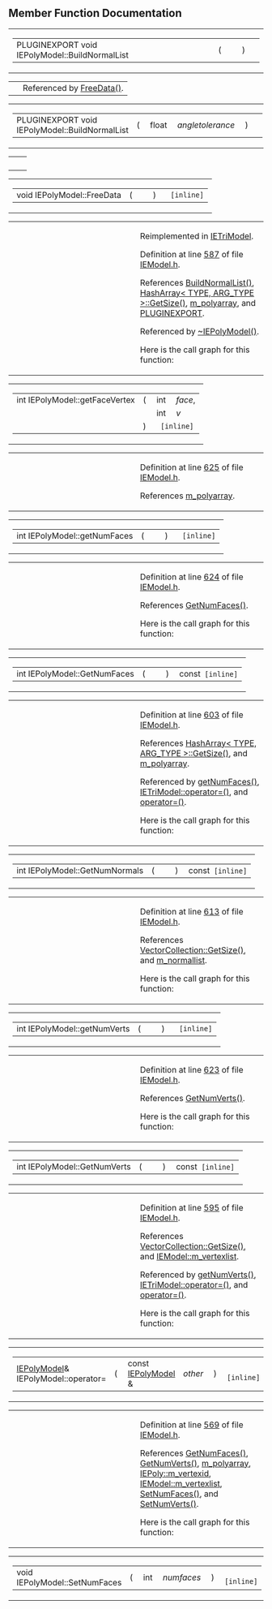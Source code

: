 ## Member Function Documentation

<span id="3e09e4e37d71bb7f9642f9cdf3993857" class="anchor"></span>

<table class="mdTable" data-cellpadding="2" data-cellspacing="0">
<colgroup>
<col style="width: 100%" />
</colgroup>
<tbody>
<tr>
<td class="mdRow"><table data-cellpadding="0" data-cellspacing="0" data-border="0">
<tbody>
<tr>
<td class="md" data-nowrap="" data-valign="top">PLUGINEXPORT void IEPolyModel::BuildNormalList</td>
<td class="md" data-valign="top">( </td>
<td class="mdname1" data-valign="top" data-nowrap=""></td>
<td class="md" data-valign="top"> ) </td>
<td class="md" data-nowrap=""></td>
</tr>
</tbody>
</table></td>
</tr>
</tbody>
</table>

|  |  |
|----|----|
|   | Referenced by <a href="IEModel_8h-source.md#l00587" class="el">FreeData()</a>. |

<span id="5dd8e91227244156e3d515ea17c49639" class="anchor"></span>

<table class="mdTable" data-cellpadding="2" data-cellspacing="0">
<colgroup>
<col style="width: 100%" />
</colgroup>
<tbody>
<tr>
<td class="mdRow"><table data-cellpadding="0" data-cellspacing="0" data-border="0">
<tbody>
<tr>
<td class="md" data-nowrap="" data-valign="top">PLUGINEXPORT void IEPolyModel::BuildNormalList</td>
<td class="md" data-valign="top">( </td>
<td class="md" data-nowrap="" data-valign="top">float </td>
<td class="mdname1" data-valign="top" data-nowrap=""><em>angletolerance</em></td>
<td class="md" data-valign="top"> ) </td>
<td class="md" data-nowrap=""></td>
</tr>
</tbody>
</table></td>
</tr>
</tbody>
</table>

|     |     |
|-----|-----|
|     |     |

<span id="f14b970389c12e1f2042f114847ebef7" class="anchor"></span>

<table class="mdTable" data-cellpadding="2" data-cellspacing="0">
<colgroup>
<col style="width: 100%" />
</colgroup>
<tbody>
<tr>
<td class="mdRow"><table data-cellpadding="0" data-cellspacing="0" data-border="0">
<tbody>
<tr>
<td class="md" data-nowrap="" data-valign="top">void IEPolyModel::FreeData</td>
<td class="md" data-valign="top">( </td>
<td class="mdname1" data-valign="top" data-nowrap=""></td>
<td class="md" data-valign="top"> ) </td>
<td class="md" data-nowrap=""><code> [inline]</code></td>
</tr>
</tbody>
</table></td>
</tr>
</tbody>
</table>

<table data-cellspacing="5" data-cellpadding="0" data-border="0">
<colgroup>
<col style="width: 50%" />
<col style="width: 50%" />
</colgroup>
<tbody>
<tr>
<td> </td>
<td><p>Reimplemented in <a href="classIETriModel.md#f14b970389c12e1f2042f114847ebef7" class="el">IETriModel</a>.</p>
<p>Definition at line <a href="IEModel_8h-source.md#l00587" class="el">587</a> of file <a href="IEModel_8h-source.md" class="el">IEModel.h</a>.</p>
<p>References <a href="classIEPolyModel.md#3e09e4e37d71bb7f9642f9cdf3993857" class="el">BuildNormalList()</a>, <a href="HashArra_8h-source.md#l00106" class="el">HashArray&lt; TYPE, ARG_TYPE &gt;::GetSize()</a>, <a href="IEModel_8h-source.md#l00558" class="el">m_polyarray</a>, and <a href="Exports_8h-source.md#l00044" class="el">PLUGINEXPORT</a>.</p>
<p>Referenced by <a href="IEModel_8h-source.md#l00583" class="el">~IEPolyModel()</a>.</p>
<p>Here is the call graph for this function:</p>
<span class="image placeholder" data-original-image-src="classIEPolyModel_f14b970389c12e1f2042f114847ebef7_cgraph.gif" data-original-image-title="" data-border="0" usemap="#classIEPolyModel_f14b970389c12e1f2042f114847ebef7_cgraph_map"></span></td>
</tr>
</tbody>
</table>

<span id="fc47a538eb2a94e3fde8b62d6f012a35" class="anchor"></span>

<table class="mdTable" data-cellpadding="2" data-cellspacing="0">
<colgroup>
<col style="width: 100%" />
</colgroup>
<tbody>
<tr>
<td class="mdRow"><table data-cellpadding="0" data-cellspacing="0" data-border="0">
<tbody>
<tr>
<td class="md" data-nowrap="" data-valign="top">int IEPolyModel::getFaceVertex</td>
<td class="md" data-valign="top">( </td>
<td class="md" data-nowrap="" data-valign="top">int </td>
<td class="mdname" data-nowrap=""><em>face</em>,</td>
</tr>
<tr>
<td class="md" style="text-align: right;" data-nowrap=""></td>
<td class="md"></td>
<td class="md" data-nowrap="">int </td>
<td class="mdname" data-nowrap=""><em>v</em></td>
</tr>
<tr>
<td class="md"></td>
<td class="md">) </td>
<td colspan="2" class="md"><code> [inline]</code></td>
</tr>
</tbody>
</table></td>
</tr>
</tbody>
</table>

<table data-cellspacing="5" data-cellpadding="0" data-border="0">
<colgroup>
<col style="width: 50%" />
<col style="width: 50%" />
</colgroup>
<tbody>
<tr>
<td> </td>
<td><p>Definition at line <a href="IEModel_8h-source.md#l00625" class="el">625</a> of file <a href="IEModel_8h-source.md" class="el">IEModel.h</a>.</p>
<p>References <a href="IEModel_8h-source.md#l00558" class="el">m_polyarray</a>.</p></td>
</tr>
</tbody>
</table>

<span id="92a34c22492ff079fed6e5f2183c5093" class="anchor"></span>

<table class="mdTable" data-cellpadding="2" data-cellspacing="0">
<colgroup>
<col style="width: 100%" />
</colgroup>
<tbody>
<tr>
<td class="mdRow"><table data-cellpadding="0" data-cellspacing="0" data-border="0">
<tbody>
<tr>
<td class="md" data-nowrap="" data-valign="top">int IEPolyModel::getNumFaces</td>
<td class="md" data-valign="top">( </td>
<td class="mdname1" data-valign="top" data-nowrap=""></td>
<td class="md" data-valign="top"> ) </td>
<td class="md" data-nowrap=""><code> [inline]</code></td>
</tr>
</tbody>
</table></td>
</tr>
</tbody>
</table>

<table data-cellspacing="5" data-cellpadding="0" data-border="0">
<colgroup>
<col style="width: 50%" />
<col style="width: 50%" />
</colgroup>
<tbody>
<tr>
<td> </td>
<td><p>Definition at line <a href="IEModel_8h-source.md#l00624" class="el">624</a> of file <a href="IEModel_8h-source.md" class="el">IEModel.h</a>.</p>
<p>References <a href="IEModel_8h-source.md#l00603" class="el">GetNumFaces()</a>.</p>
<p>Here is the call graph for this function:</p>
<span class="image placeholder" data-original-image-src="classIEPolyModel_92a34c22492ff079fed6e5f2183c5093_cgraph.gif" data-original-image-title="" data-border="0" usemap="#classIEPolyModel_92a34c22492ff079fed6e5f2183c5093_cgraph_map"></span></td>
</tr>
</tbody>
</table>

<span id="f3d701e65827c2aa0ae4ab983c8d61a1" class="anchor"></span>

<table class="mdTable" data-cellpadding="2" data-cellspacing="0">
<colgroup>
<col style="width: 100%" />
</colgroup>
<tbody>
<tr>
<td class="mdRow"><table data-cellpadding="0" data-cellspacing="0" data-border="0">
<tbody>
<tr>
<td class="md" data-nowrap="" data-valign="top">int IEPolyModel::GetNumFaces</td>
<td class="md" data-valign="top">( </td>
<td class="mdname1" data-valign="top" data-nowrap=""></td>
<td class="md" data-valign="top"> ) </td>
<td class="md" data-nowrap="">const<code> [inline]</code></td>
</tr>
</tbody>
</table></td>
</tr>
</tbody>
</table>

<table data-cellspacing="5" data-cellpadding="0" data-border="0">
<colgroup>
<col style="width: 50%" />
<col style="width: 50%" />
</colgroup>
<tbody>
<tr>
<td> </td>
<td><p>Definition at line <a href="IEModel_8h-source.md#l00603" class="el">603</a> of file <a href="IEModel_8h-source.md" class="el">IEModel.h</a>.</p>
<p>References <a href="HashArra_8h-source.md#l00106" class="el">HashArray&lt; TYPE, ARG_TYPE &gt;::GetSize()</a>, and <a href="IEModel_8h-source.md#l00558" class="el">m_polyarray</a>.</p>
<p>Referenced by <a href="IEModel_8h-source.md#l00624" class="el">getNumFaces()</a>, <a href="IEModel_8h-source.md#l00655" class="el">IETriModel::operator=()</a>, and <a href="IEModel_8h-source.md#l00569" class="el">operator=()</a>.</p>
<p>Here is the call graph for this function:</p>
<span class="image placeholder" data-original-image-src="classIEPolyModel_f3d701e65827c2aa0ae4ab983c8d61a1_cgraph.gif" data-original-image-title="" data-border="0" usemap="#classIEPolyModel_f3d701e65827c2aa0ae4ab983c8d61a1_cgraph_map"></span></td>
</tr>
</tbody>
</table>

<span id="575a4986a38164da357d9ec46208822f" class="anchor"></span>

<table class="mdTable" data-cellpadding="2" data-cellspacing="0">
<colgroup>
<col style="width: 100%" />
</colgroup>
<tbody>
<tr>
<td class="mdRow"><table data-cellpadding="0" data-cellspacing="0" data-border="0">
<tbody>
<tr>
<td class="md" data-nowrap="" data-valign="top">int IEPolyModel::GetNumNormals</td>
<td class="md" data-valign="top">( </td>
<td class="mdname1" data-valign="top" data-nowrap=""></td>
<td class="md" data-valign="top"> ) </td>
<td class="md" data-nowrap="">const<code> [inline]</code></td>
</tr>
</tbody>
</table></td>
</tr>
</tbody>
</table>

<table data-cellspacing="5" data-cellpadding="0" data-border="0">
<colgroup>
<col style="width: 50%" />
<col style="width: 50%" />
</colgroup>
<tbody>
<tr>
<td> </td>
<td><p>Definition at line <a href="IEModel_8h-source.md#l00613" class="el">613</a> of file <a href="IEModel_8h-source.md" class="el">IEModel.h</a>.</p>
<p>References <a href="IEModel_8h-source.md#l00290" class="el">VectorCollection::GetSize()</a>, and <a href="IEModel_8h-source.md#l00559" class="el">m_normallist</a>.</p>
<p>Here is the call graph for this function:</p>
<span class="image placeholder" data-original-image-src="classIEPolyModel_575a4986a38164da357d9ec46208822f_cgraph.gif" data-original-image-title="" data-border="0" usemap="#classIEPolyModel_575a4986a38164da357d9ec46208822f_cgraph_map"></span></td>
</tr>
</tbody>
</table>

<span id="472e44e189abbc79deb52a9ccf01d4b4" class="anchor"></span>

<table class="mdTable" data-cellpadding="2" data-cellspacing="0">
<colgroup>
<col style="width: 100%" />
</colgroup>
<tbody>
<tr>
<td class="mdRow"><table data-cellpadding="0" data-cellspacing="0" data-border="0">
<tbody>
<tr>
<td class="md" data-nowrap="" data-valign="top">int IEPolyModel::getNumVerts</td>
<td class="md" data-valign="top">( </td>
<td class="mdname1" data-valign="top" data-nowrap=""></td>
<td class="md" data-valign="top"> ) </td>
<td class="md" data-nowrap=""><code> [inline]</code></td>
</tr>
</tbody>
</table></td>
</tr>
</tbody>
</table>

<table data-cellspacing="5" data-cellpadding="0" data-border="0">
<colgroup>
<col style="width: 50%" />
<col style="width: 50%" />
</colgroup>
<tbody>
<tr>
<td> </td>
<td><p>Definition at line <a href="IEModel_8h-source.md#l00623" class="el">623</a> of file <a href="IEModel_8h-source.md" class="el">IEModel.h</a>.</p>
<p>References <a href="IEModel_8h-source.md#l00595" class="el">GetNumVerts()</a>.</p>
<p>Here is the call graph for this function:</p>
<span class="image placeholder" data-original-image-src="classIEPolyModel_472e44e189abbc79deb52a9ccf01d4b4_cgraph.gif" data-original-image-title="" data-border="0" usemap="#classIEPolyModel_472e44e189abbc79deb52a9ccf01d4b4_cgraph_map"></span></td>
</tr>
</tbody>
</table>

<span id="648dbe0ff154458a3037d4f1a490084a" class="anchor"></span>

<table class="mdTable" data-cellpadding="2" data-cellspacing="0">
<colgroup>
<col style="width: 100%" />
</colgroup>
<tbody>
<tr>
<td class="mdRow"><table data-cellpadding="0" data-cellspacing="0" data-border="0">
<tbody>
<tr>
<td class="md" data-nowrap="" data-valign="top">int IEPolyModel::GetNumVerts</td>
<td class="md" data-valign="top">( </td>
<td class="mdname1" data-valign="top" data-nowrap=""></td>
<td class="md" data-valign="top"> ) </td>
<td class="md" data-nowrap="">const<code> [inline]</code></td>
</tr>
</tbody>
</table></td>
</tr>
</tbody>
</table>

<table data-cellspacing="5" data-cellpadding="0" data-border="0">
<colgroup>
<col style="width: 50%" />
<col style="width: 50%" />
</colgroup>
<tbody>
<tr>
<td> </td>
<td><p>Definition at line <a href="IEModel_8h-source.md#l00595" class="el">595</a> of file <a href="IEModel_8h-source.md" class="el">IEModel.h</a>.</p>
<p>References <a href="IEModel_8h-source.md#l00290" class="el">VectorCollection::GetSize()</a>, and <a href="IEModel_8h-source.md#l00504" class="el">IEModel::m_vertexlist</a>.</p>
<p>Referenced by <a href="IEModel_8h-source.md#l00623" class="el">getNumVerts()</a>, <a href="IEModel_8h-source.md#l00655" class="el">IETriModel::operator=()</a>, and <a href="IEModel_8h-source.md#l00569" class="el">operator=()</a>.</p>
<p>Here is the call graph for this function:</p>
<span class="image placeholder" data-original-image-src="classIEPolyModel_648dbe0ff154458a3037d4f1a490084a_cgraph.gif" data-original-image-title="" data-border="0" usemap="#classIEPolyModel_648dbe0ff154458a3037d4f1a490084a_cgraph_map"></span></td>
</tr>
</tbody>
</table>

<span id="c2a37a14999a70041c97a5689b202208" class="anchor"></span>

<table class="mdTable" data-cellpadding="2" data-cellspacing="0">
<colgroup>
<col style="width: 100%" />
</colgroup>
<tbody>
<tr>
<td class="mdRow"><table data-cellpadding="0" data-cellspacing="0" data-border="0">
<tbody>
<tr>
<td class="md" data-nowrap="" data-valign="top"><a href="classIEPolyModel.md" class="el">IEPolyModel</a>&amp; IEPolyModel::operator=</td>
<td class="md" data-valign="top">( </td>
<td class="md" data-nowrap="" data-valign="top">const <a href="classIEPolyModel.md" class="el">IEPolyModel</a> &amp; </td>
<td class="mdname1" data-valign="top" data-nowrap=""><em>other</em></td>
<td class="md" data-valign="top"> ) </td>
<td class="md" data-nowrap=""><code> [inline]</code></td>
</tr>
</tbody>
</table></td>
</tr>
</tbody>
</table>

<table data-cellspacing="5" data-cellpadding="0" data-border="0">
<colgroup>
<col style="width: 50%" />
<col style="width: 50%" />
</colgroup>
<tbody>
<tr>
<td> </td>
<td><p>Definition at line <a href="IEModel_8h-source.md#l00569" class="el">569</a> of file <a href="IEModel_8h-source.md" class="el">IEModel.h</a>.</p>
<p>References <a href="IEModel_8h-source.md#l00603" class="el">GetNumFaces()</a>, <a href="IEModel_8h-source.md#l00595" class="el">GetNumVerts()</a>, <a href="IEModel_8h-source.md#l00558" class="el">m_polyarray</a>, <a href="IEModel_8h-source.md#l00118" class="el">IEPoly::m_vertexid</a>, <a href="IEModel_8h-source.md#l00504" class="el">IEModel::m_vertexlist</a>, <a href="IEModel_8h-source.md#l00607" class="el">SetNumFaces()</a>, and <a href="IEModel_8h-source.md#l00599" class="el">SetNumVerts()</a>.</p>
<p>Here is the call graph for this function:</p>
<span class="image placeholder" data-original-image-src="classIEPolyModel_c2a37a14999a70041c97a5689b202208_cgraph.gif" data-original-image-title="" data-border="0" usemap="#classIEPolyModel_c2a37a14999a70041c97a5689b202208_cgraph_map"></span></td>
</tr>
</tbody>
</table>

<span id="20baa2fc60c7f945bbd199e103a37a4e" class="anchor"></span>

<table class="mdTable" data-cellpadding="2" data-cellspacing="0">
<colgroup>
<col style="width: 100%" />
</colgroup>
<tbody>
<tr>
<td class="mdRow"><table data-cellpadding="0" data-cellspacing="0" data-border="0">
<tbody>
<tr>
<td class="md" data-nowrap="" data-valign="top">void IEPolyModel::SetNumFaces</td>
<td class="md" data-valign="top">( </td>
<td class="md" data-nowrap="" data-valign="top">int </td>
<td class="mdname1" data-valign="top" data-nowrap=""><em>numfaces</em></td>
<td class="md" data-valign="top"> ) </td>
<td class="md" data-nowrap=""><code> [inline]</code></td>
</tr>
</tbody>
</table></td>
</tr>
</tbody>
</table>

<table data-cellspacing="5" data-cellpadding="0" data-border="0">
<colgroup>
<col style="width: 